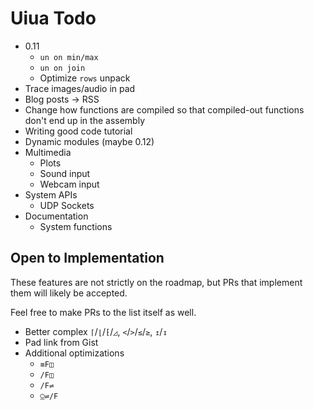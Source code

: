 # Uiua Todo

- 0.11
  - `un on min/max`
  - `un on join`
  - Optimize `rows` unpack
- Trace images/audio in pad
- Blog posts -> RSS
- Change how functions are compiled so that compiled-out functions don't end up in the assembly
- Writing good code tutorial
- Dynamic modules (maybe 0.12)
- Multimedia
  - Plots
  - Sound input
  - Webcam input
- System APIs
  - UDP Sockets
- Documentation
  - System functions

## Open to Implementation

These features are not strictly on the roadmap, but PRs that implement them will likely be accepted.

Feel free to make PRs to the list itself as well.

- Better complex `⌈`/`⌊`/`⁅`/`◿`, `<`/`>`/`≤`/`≥`, `↥`/`↧`
- Pad link from Gist
- Additional optimizations
  - `≡F◫`
  - `/F◫`
  - `/F⇌`
  - `⍜⇌/F`
